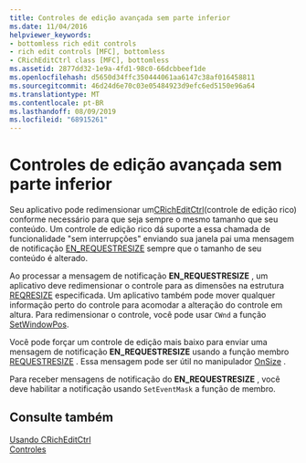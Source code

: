 ```yaml
---
title: Controles de edição avançada sem parte inferior
ms.date: 11/04/2016
helpviewer_keywords:
- bottomless rich edit controls
- rich edit controls [MFC], bottomless
- CRichEditCtrl class [MFC], bottomless
ms.assetid: 2877dd32-1e9a-4fd1-98c0-66dcbbeef1de
ms.openlocfilehash: d5650d34ffc350444061aa6147c38af016458811
ms.sourcegitcommit: 46d24d6e70c03e05484923d9efc6ed5150e96a64
ms.translationtype: MT
ms.contentlocale: pt-BR
ms.lasthandoff: 08/09/2019
ms.locfileid: "68915261"
---
```

# <a name="bottomless-rich-edit-controls"></a>Controles de edição avançada sem parte inferior

Seu aplicativo pode redimensionar um[CRichEditCtrl](../mfc/reference/cricheditctrl-class.md)(controle de edição rico) conforme necessário para que seja sempre o mesmo tamanho que seu conteúdo. Um controle de edição rico dá suporte a essa chamada de funcionalidade "sem interrupções" enviando sua janela pai uma mensagem de notificação [EN_REQUESTRESIZE](/windows/desktop/Controls/en-requestresize) sempre que o tamanho de seu conteúdo é alterado.

Ao processar a mensagem de notificação **EN_REQUESTRESIZE** , um aplicativo deve redimensionar o controle para as dimensões na estrutura [REQRESIZE](/windows/desktop/api/richedit/ns-richedit-reqresize) especificada. Um aplicativo também pode mover qualquer informação perto do controle para acomodar a alteração do controle em altura. Para redimensionar o controle, você pode usar `CWnd` a função [SetWindowPos](../mfc/reference/cwnd-class.md#setwindowpos).

Você pode forçar um controle de edição mais baixo para enviar uma mensagem de notificação **EN_REQUESTRESIZE** usando a função membro [REQUESTRESIZE](../mfc/reference/cricheditctrl-class.md#requestresize) . Essa mensagem pode ser útil no manipulador [OnSize](../mfc/reference/cwnd-class.md#onsize) .

Para receber mensagens de notificação do **EN_REQUESTRESIZE** , você deve habilitar a notificação usando `SetEventMask` a função de membro.

## <a name="see-also"></a>Consulte também

[Usando CRichEditCtrl](../mfc/using-cricheditctrl.md)<br/>
[Controles](../mfc/controls-mfc.md)
